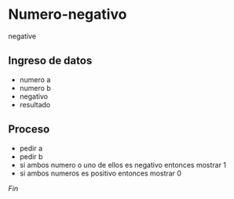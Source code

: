 # Numero-negativo
negative
## Ingreso de datos
- numero a
- numero b
- negativo
- resultado

## Proceso
- pedir a
- pedir b
- si ambos numero o uno de ellos es negativo entonces
	mostrar 1
- si ambos numeros es positivo entonces
	mostrar 0
	
*Fin*
